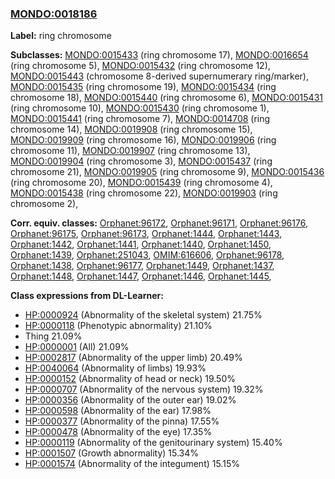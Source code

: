 
### [MONDO:0018186](http://purl.obolibrary.org/obo/MONDO_0018186)
**Label:** ring chromosome

**Subclasses:** [MONDO:0015433](http://purl.obolibrary.org/obo/MONDO_0015433) (ring chromosome 17), [MONDO:0016654](http://purl.obolibrary.org/obo/MONDO_0016654) (ring chromosome 5), [MONDO:0015432](http://purl.obolibrary.org/obo/MONDO_0015432) (ring chromosome 12), [MONDO:0015443](http://purl.obolibrary.org/obo/MONDO_0015443) (chromosome 8-derived supernumerary ring/marker), [MONDO:0015435](http://purl.obolibrary.org/obo/MONDO_0015435) (ring chromosome 19), [MONDO:0015434](http://purl.obolibrary.org/obo/MONDO_0015434) (ring chromosome 18), [MONDO:0015440](http://purl.obolibrary.org/obo/MONDO_0015440) (ring chromosome 6), [MONDO:0015431](http://purl.obolibrary.org/obo/MONDO_0015431) (ring chromosome 10), [MONDO:0015430](http://purl.obolibrary.org/obo/MONDO_0015430) (ring chromosome 1), [MONDO:0015441](http://purl.obolibrary.org/obo/MONDO_0015441) (ring chromosome 7), [MONDO:0014708](http://purl.obolibrary.org/obo/MONDO_0014708) (ring chromosome 14), [MONDO:0019908](http://purl.obolibrary.org/obo/MONDO_0019908) (ring chromosome 15), [MONDO:0019909](http://purl.obolibrary.org/obo/MONDO_0019909) (ring chromosome 16), [MONDO:0019906](http://purl.obolibrary.org/obo/MONDO_0019906) (ring chromosome 11), [MONDO:0019907](http://purl.obolibrary.org/obo/MONDO_0019907) (ring chromosome 13), [MONDO:0019904](http://purl.obolibrary.org/obo/MONDO_0019904) (ring chromosome 3), [MONDO:0015437](http://purl.obolibrary.org/obo/MONDO_0015437) (ring chromosome 21), [MONDO:0019905](http://purl.obolibrary.org/obo/MONDO_0019905) (ring chromosome 9), [MONDO:0015436](http://purl.obolibrary.org/obo/MONDO_0015436) (ring chromosome 20), [MONDO:0015439](http://purl.obolibrary.org/obo/MONDO_0015439) (ring chromosome 4), [MONDO:0015438](http://purl.obolibrary.org/obo/MONDO_0015438) (ring chromosome 22), [MONDO:0019903](http://purl.obolibrary.org/obo/MONDO_0019903) (ring chromosome 2), 

**Corr. equiv. classes:** [Orphanet:96172](http://www.orpha.net/ORDO/Orphanet_96172), [Orphanet:96171](http://www.orpha.net/ORDO/Orphanet_96171), [Orphanet:96176](http://www.orpha.net/ORDO/Orphanet_96176), [Orphanet:96175](http://www.orpha.net/ORDO/Orphanet_96175), [Orphanet:96173](http://www.orpha.net/ORDO/Orphanet_96173), [Orphanet:1444](http://www.orpha.net/ORDO/Orphanet_1444), [Orphanet:1443](http://www.orpha.net/ORDO/Orphanet_1443), [Orphanet:1442](http://www.orpha.net/ORDO/Orphanet_1442), [Orphanet:1441](http://www.orpha.net/ORDO/Orphanet_1441), [Orphanet:1440](http://www.orpha.net/ORDO/Orphanet_1440), [Orphanet:1450](http://www.orpha.net/ORDO/Orphanet_1450), [Orphanet:1439](http://www.orpha.net/ORDO/Orphanet_1439), [Orphanet:251043](http://www.orpha.net/ORDO/Orphanet_251043), [OMIM:616606](http://purl.obolibrary.org/obo/OMIM_616606), [Orphanet:96178](http://www.orpha.net/ORDO/Orphanet_96178), [Orphanet:1438](http://www.orpha.net/ORDO/Orphanet_1438), [Orphanet:96177](http://www.orpha.net/ORDO/Orphanet_96177), [Orphanet:1449](http://www.orpha.net/ORDO/Orphanet_1449), [Orphanet:1437](http://www.orpha.net/ORDO/Orphanet_1437), [Orphanet:1448](http://www.orpha.net/ORDO/Orphanet_1448), [Orphanet:1447](http://www.orpha.net/ORDO/Orphanet_1447), [Orphanet:1446](http://www.orpha.net/ORDO/Orphanet_1446), [Orphanet:1445](http://www.orpha.net/ORDO/Orphanet_1445), 

**Class expressions from DL-Learner:**

- [HP:0000924](http://purl.obolibrary.org/obo/HP_0000924) (Abnormality of the skeletal system) 21.75%
- [HP:0000118](http://purl.obolibrary.org/obo/HP_0000118) (Phenotypic abnormality) 21.10%
- Thing 21.09%
- [HP:0000001](http://purl.obolibrary.org/obo/HP_0000001) (All) 21.09%
- [HP:0002817](http://purl.obolibrary.org/obo/HP_0002817) (Abnormality of the upper limb) 20.49%
- [HP:0040064](http://purl.obolibrary.org/obo/HP_0040064) (Abnormality of limbs) 19.93%
- [HP:0000152](http://purl.obolibrary.org/obo/HP_0000152) (Abnormality of head or neck) 19.50%
- [HP:0000707](http://purl.obolibrary.org/obo/HP_0000707) (Abnormality of the nervous system) 19.32%
- [HP:0000356](http://purl.obolibrary.org/obo/HP_0000356) (Abnormality of the outer ear) 19.02%
- [HP:0000598](http://purl.obolibrary.org/obo/HP_0000598) (Abnormality of the ear) 17.98%
- [HP:0000377](http://purl.obolibrary.org/obo/HP_0000377) (Abnormality of the pinna) 17.55%
- [HP:0000478](http://purl.obolibrary.org/obo/HP_0000478) (Abnormality of the eye) 17.35%
- [HP:0000119](http://purl.obolibrary.org/obo/HP_0000119) (Abnormality of the genitourinary system) 15.40%
- [HP:0001507](http://purl.obolibrary.org/obo/HP_0001507) (Growth abnormality) 15.34%
- [HP:0001574](http://purl.obolibrary.org/obo/HP_0001574) (Abnormality of the integument) 15.15%


